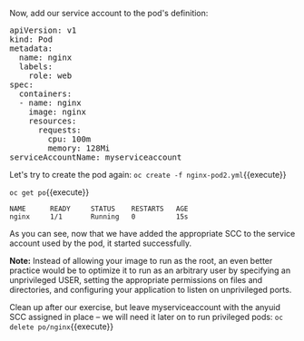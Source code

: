 
Now, add our service account to the pod's definition:

<pre class="file" data-filename="nginx-pod2.yml" data-target="replace">
apiVersion: v1
kind: Pod
metadata:
  name: nginx
  labels:
    role: web
spec:
  containers:
  - name: nginx
    image: nginx
    resources:
      requests:
        cpu: 100m
        memory: 128Mi
serviceAccountName: myserviceaccount
</pre>


Let's try to create the pod again:
`oc create -f nginx-pod2.yml`{{execute}}


`oc get po`{{execute}}

```
NAME      READY     STATUS    RESTARTS   AGE
nginx     1/1       Running   0          15s
```

As you can see, now that we have added the appropriate SCC to the service account used by the pod, it started successfully.

**Note:** Instead of allowing your image to run as the root, an even better practice would be to optimize it to run as an arbitrary user by specifying an unprivileged USER, setting the appropriate permissions on files and directories, and configuring your application to listen on unprivileged ports.

Clean up after our exercise, but leave myserviceaccount with the anyuid SCC assigned in place – we will need it later on to run privileged pods:
`oc delete po/nginx`{{execute}}